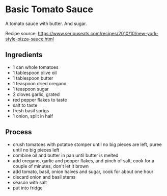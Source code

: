 # Basic Tomato Sauce

A tomato sauce with butter. And sugar.

Recipe source: https://www.seriouseats.com/recipes/2010/10/new-york-style-pizza-sauce.html

## Ingredients

- 1 can whole tomatoes
- 1 tablespoon olive oil
- 1 tablespoon butter
- 1 teaspoon dried oregano
- 1 teaspoon sugar
- 2 cloves garlic, grated
- red pepper flakes to taste
- salt to taste
- fresh basil sprigs
- 1 onion, split in half

## Process

- crush tomatoes with potatoe stomper until no big pieces are left, puree until no big pieces left
- combine oil and butter in pan until butter is melted
- add oregano, garlic and pepper flakes, and pinch of salt, cook for a couple of minutes, don't let it brown
- add tomato, basil, onion halves and sugar, cook for about one hour
- discard onion and basil stems
- season with salt
- put into fridge
